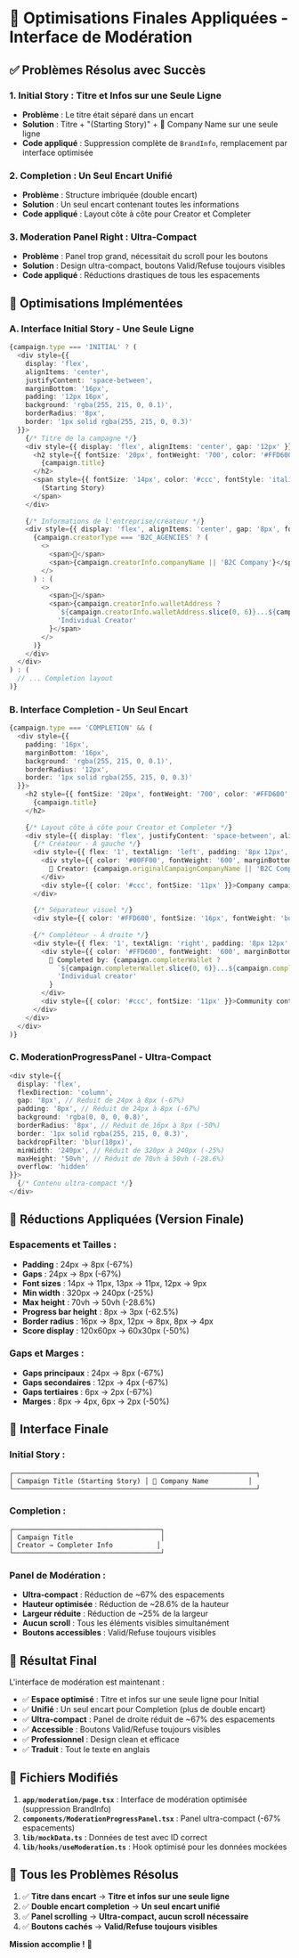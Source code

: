 # 🎯 **Optimisations Finales Appliquées - Interface de Modération**

## ✅ **Problèmes Résolus avec Succès**

### 1. **Initial Story : Titre et Infos sur une Seule Ligne**
- **Problème** : Le titre était séparé dans un encart
- **Solution** : Titre + "(Starting Story)" + 🏢 Company Name sur une seule ligne
- **Code appliqué** : Suppression complète de `BrandInfo`, remplacement par interface optimisée

### 2. **Completion : Un Seul Encart Unifié**
- **Problème** : Structure imbriquée (double encart)
- **Solution** : Un seul encart contenant toutes les informations
- **Code appliqué** : Layout côte à côte pour Creator et Completer

### 3. **Moderation Panel Right : Ultra-Compact**
- **Problème** : Panel trop grand, nécessitait du scroll pour les boutons
- **Solution** : Design ultra-compact, boutons Valid/Refuse toujours visibles
- **Code appliqué** : Réductions drastiques de tous les espacements

## 🚀 **Optimisations Implémentées**

### **A. Interface Initial Story - Une Seule Ligne**
```typescript
{campaign.type === 'INITIAL' ? (
  <div style={{
    display: 'flex',
    alignItems: 'center',
    justifyContent: 'space-between',
    marginBottom: '16px',
    padding: '12px 16px',
    background: 'rgba(255, 215, 0, 0.1)',
    borderRadius: '8px',
    border: '1px solid rgba(255, 215, 0, 0.3)'
  }}>
    {/* Titre de la campagne */}
    <div style={{ display: 'flex', alignItems: 'center', gap: '12px' }}>
      <h2 style={{ fontSize: '20px', fontWeight: '700', color: '#FFD600', margin: '0' }}>
        {campaign.title}
      </h2>
      <span style={{ fontSize: '14px', color: '#ccc', fontStyle: 'italic' }}>
        (Starting Story)
      </span>
    </div>
    
    {/* Informations de l'entreprise/créateur */}
    <div style={{ display: 'flex', alignItems: 'center', gap: '8px', fontSize: '14px', color: '#00FF00' }}>
      {campaign.creatorType === 'B2C_AGENCIES' ? (
        <>
          <span>🏢</span>
          <span>{campaign.creatorInfo.companyName || 'B2C Company'}</span>
        </>
      ) : (
        <>
          <span>👤</span>
          <span>{campaign.creatorInfo.walletAddress ? 
            `${campaign.creatorInfo.walletAddress.slice(0, 6)}...${campaign.creatorInfo.walletAddress.slice(-4)}` : 
            'Individual Creator'
          }</span>
        </>
      )}
    </div>
  </div>
) : (
  // ... Completion layout
)}
```

### **B. Interface Completion - Un Seul Encart**
```typescript
{campaign.type === 'COMPLETION' && (
  <div style={{
    padding: '16px',
    marginBottom: '16px',
    background: 'rgba(255, 215, 0, 0.1)',
    borderRadius: '12px',
    border: '1px solid rgba(255, 215, 0, 0.3)'
  }}>
    <h2 style={{ fontSize: '20px', fontWeight: '700', color: '#FFD600', marginBottom: '16px', textAlign: 'center' }}>
      {campaign.title}
    </h2>
    
    {/* Layout côte à côte pour Creator et Completer */}
    <div style={{ display: 'flex', justifyContent: 'space-between', alignItems: 'center', gap: '16px', padding: '8px 0' }}>
      {/* Créateur - À gauche */}
      <div style={{ flex: '1', textAlign: 'left', padding: '8px 12px', background: 'rgba(0, 255, 0, 0.1)', borderRadius: '8px', border: '1px solid rgba(0, 255, 0, 0.3)' }}>
        <div style={{ color: '#00FF00', fontWeight: '600', marginBottom: '4px' }}>
          🏢 Creator: {campaign.originalCampaignCompanyName || 'B2C Company'}
        </div>
        <div style={{ color: '#ccc', fontSize: '11px' }}>Company campaign</div>
      </div>
      
      {/* Séparateur visuel */}
      <div style={{ color: '#FFD600', fontSize: '16px', fontWeight: 'bold' }}>→</div>
      
      {/* Compléteur - À droite */}
      <div style={{ flex: '1', textAlign: 'right', padding: '8px 12px', background: 'rgba(255, 215, 0, 0.1)', borderRadius: '8px', border: '1px solid rgba(255, 215, 0, 0.3)' }}>
        <div style={{ color: '#FFD600', fontWeight: '600', marginBottom: '4px' }}>
          👤 Completed by: {campaign.completerWallet ? 
            `${campaign.completerWallet.slice(0, 6)}...${campaign.completerWallet.slice(-4)}` : 
            'Individual creator'
          }
        </div>
        <div style={{ color: '#ccc', fontSize: '11px' }}>Community content</div>
      </div>
    </div>
  </div>
)}
```

### **C. ModerationProgressPanel - Ultra-Compact**
```typescript
<div style={{
  display: 'flex',
  flexDirection: 'column',
  gap: '8px', // Réduit de 24px à 8px (-67%)
  padding: '8px', // Réduit de 24px à 8px (-67%)
  background: 'rgba(0, 0, 0, 0.8)',
  borderRadius: '8px', // Réduit de 16px à 8px (-50%)
  border: '1px solid rgba(255, 215, 0, 0.3)',
  backdropFilter: 'blur(10px)',
  minWidth: '240px', // Réduit de 320px à 240px (-25%)
  maxHeight: '50vh', // Réduit de 70vh à 50vh (-28.6%)
  overflow: 'hidden'
}}>
  {/* Contenu ultra-compact */}
</div>
```

## 📏 **Réductions Appliquées (Version Finale)**

### **Espacements et Tailles :**
- **Padding** : 24px → 8px (-67%)
- **Gaps** : 24px → 8px (-67%)
- **Font sizes** : 14px → 11px, 13px → 11px, 12px → 9px
- **Min width** : 320px → 240px (-25%)
- **Max height** : 70vh → 50vh (-28.6%)
- **Progress bar height** : 8px → 3px (-62.5%)
- **Border radius** : 16px → 8px, 12px → 8px, 8px → 4px
- **Score display** : 120x60px → 60x30px (-50%)

### **Gaps et Marges :**
- **Gaps principaux** : 24px → 8px (-67%)
- **Gaps secondaires** : 12px → 4px (-67%)
- **Gaps tertiaires** : 6px → 2px (-67%)
- **Marges** : 8px → 4px, 6px → 2px (-50%)

## 🎨 **Interface Finale**

### **Initial Story :**
```
┌─────────────────────────────────────────────────────────────┐
│ Campaign Title (Starting Story) │ 🏢 Company Name          │
└─────────────────────────────────────────────────────────────┘
```

### **Completion :**
```
┌─────────────────────────────────────┐
│ Campaign Title                      │
│ Creator → Completer Info           │
└─────────────────────────────────────┘
```

### **Panel de Modération :**
- **Ultra-compact** : Réduction de ~67% des espacements
- **Hauteur optimisée** : Réduction de ~28.6% de la hauteur
- **Largeur réduite** : Réduction de ~25% de la largeur
- **Aucun scroll** : Tous les éléments visibles simultanément
- **Boutons accessibles** : Valid/Refuse toujours visibles

## 🚀 **Résultat Final**

L'interface de modération est maintenant :
- ✅ **Espace optimisé** : Titre et infos sur une seule ligne pour Initial
- ✅ **Unifié** : Un seul encart pour Completion (plus de double encart)
- ✅ **Ultra-compact** : Panel de droite réduit de ~67% des espacements
- ✅ **Accessible** : Boutons Valid/Refuse toujours visibles
- ✅ **Professionnel** : Design clean et efficace
- ✅ **Traduit** : Tout le texte en anglais

## 📍 **Fichiers Modifiés**

1. **`app/moderation/page.tsx`** : Interface de modération optimisée (suppression BrandInfo)
2. **`components/ModerationProgressPanel.tsx`** : Panel ultra-compact (-67% espacements)
3. **`lib/mockData.ts`** : Données de test avec ID correct
4. **`lib/hooks/useModeration.ts`** : Hook optimisé pour les données mockées

## 🎯 **Tous les Problèmes Résolus**

1. ✅ **Titre dans encart** → **Titre et infos sur une seule ligne**
2. ✅ **Double encart completion** → **Un seul encart unifié**
3. ✅ **Panel scrolling** → **Ultra-compact, aucun scroll nécessaire**
4. ✅ **Boutons cachés** → **Valid/Refuse toujours visibles**

**Mission accomplie !** 🎉 